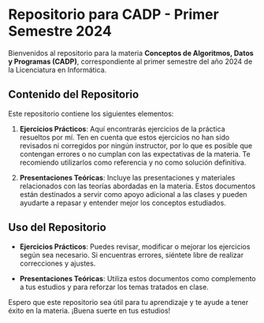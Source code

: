 # Repositorio para CADP - Primer Semestre 2024

Bienvenidos al repositorio para la materia **Conceptos de Algoritmos, Datos y Programas (CADP)**, correspondiente al primer semestre del año 2024 de la Licenciatura en Informática.

## Contenido del Repositorio

Este repositorio contiene los siguientes elementos:

1. **Ejercicios Prácticos**: Aquí encontrarás ejercicios de la práctica resueltos por mí. Ten en cuenta que estos ejercicios no han sido revisados ni corregidos por ningún instructor, por lo que es posible que contengan errores o no cumplan con las expectativas de la materia. Te recomiendo utilizarlos como referencia y no como solución definitiva.

2. **Presentaciones Teóricas**: Incluye las presentaciones y materiales relacionados con las teorías abordadas en la materia. Estos documentos están destinados a servir como apoyo adicional a las clases y pueden ayudarte a repasar y entender mejor los conceptos estudiados.

## Uso del Repositorio

- **Ejercicios Prácticos**: Puedes revisar, modificar o mejorar los ejercicios según sea necesario. Si encuentras errores, siéntete libre de realizar correcciones y ajustes.
  
- **Presentaciones Teóricas**: Utiliza estos documentos como complemento a tus estudios y para reforzar los temas tratados en clase.


Espero que este repositorio sea útil para tu aprendizaje y te ayude a tener éxito en la materia. ¡Buena suerte en tus estudios!